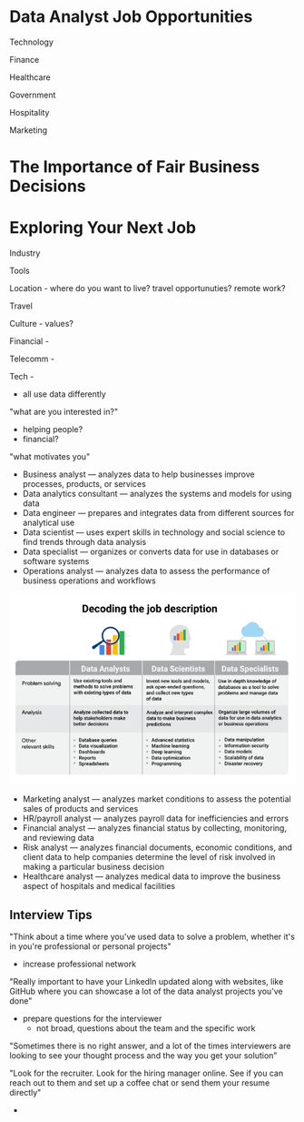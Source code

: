 # Data Analyst Job Opportunities

Technology

Finance

Healthcare

Government

Hospitality

Marketing

# The Importance of Fair Business Decisions

# Exploring Your Next Job

Industry

Tools

Location - where do you want to live? travel opportunuties? remote work?

Travel

Culture - values? 

Financial - 

Telecomm -

Tech - 

- all use data differently

"what are you interested in?"

- helping people?
- financial?

"what motivates you"

* Business analyst — analyzes data to help businesses improve processes, products, or services
* Data analytics consultant — analyzes the systems and models for using data
* Data engineer — prepares and integrates data from different sources for analytical use
* Data scientist — uses expert skills in technology and social science to find trends through data analysis
* Data specialist — organizes or converts data for use in databases or software systems
* Operations analyst — analyzes data to assess the performance of business operations and workflows

![img](image/week5/1651015725473.png)

* Marketing analyst — analyzes market conditions to assess the potential sales of products and services
* HR/payroll analyst — analyzes payroll data for inefficiencies and errors
* Financial analyst — analyzes financial status by collecting, monitoring, and reviewing data
* Risk analyst — analyzes financial documents, economic conditions, and client data to help companies determine the level of risk involved in making a particular business decision
* Healthcare analyst — analyzes medical data to improve the business aspect of hospitals and medical facilities

## Interview Tips

"Think about a time where you've used data to solve a problem, whether it's in you're professional or personal projects"

- increase professional network

"Really important to have your LinkedIn updated along with websites, like GitHub where you can showcase a lot of the data analyst projects you've done"

- prepare questions for the interviewer
  - not broad, questions about the team and the specific work

"Sometimes there is no right answer, and a lot of the times interviewers are looking to see your thought process and the way you get your solution"

"Look for the recruiter. Look for the hiring manager online. See if you can reach out to them and set up a coffee chat or send them your resume directly"

-
